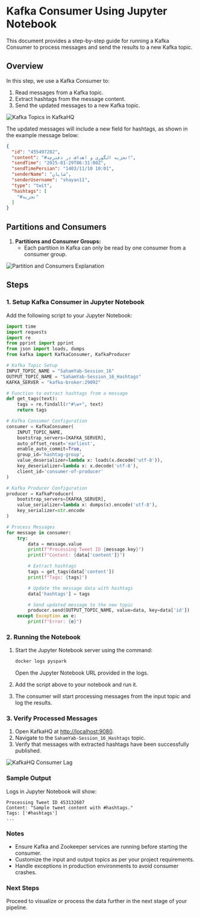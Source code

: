 # Kafka Consumer Using Jupyter Notebook

This document provides a step-by-step guide for running a Kafka Consumer to process messages and send the results to a new Kafka topic.

## Overview

In this step, we use a Kafka Consumer to:

1. Read messages from a Kafka topic.
2. Extract hashtags from the message content.
3. Send the updated messages to a new Kafka topic.

![Kafka Topics in KafkaHQ](sandbox:/mnt/data/image.png)

The updated messages will include a new field for hashtags, as shown in the example message below:

```json
{
  "id": "455497282",
  "content": "#تجزیه الگوری و اهداف در دفترچه!",
  "sendTime": "2025-01-29T06:31:00Z",
  "sendTimePersian": "1403/11/10 10:01",
  "senderName": "شایان",
  "senderUsername": "shayan11",
  "type": "twit",
  "hashtags": [
    "#تجزیه"
  ]
}
```

## Partitions and Consumers

1. **Partitions and Consumer Groups:**
   - Each partition in Kafka can only be read by one consumer from a consumer group.

![Partition and Consumers Explanation](sandbox:/mnt/data/image.png)

## Steps

### 1. Setup Kafka Consumer in Jupyter Notebook

Add the following script to your Jupyter Notebook:

```python
import time
import requests
import re
from pprint import pprint
from json import loads, dumps
from kafka import KafkaConsumer, KafkaProducer

# Kafka Topic Setup
INPUT_TOPIC_NAME = "SahamYab-Session_16"
OUTPUT_TOPIC_NAME = "SahamYab-Session_16_Hashtags"
KAFKA_SERVER = "kafka-broker:29092"

# Function to extract hashtags from a message
def get_tags(text):
    tags = re.findall(r"#\w+", text)
    return tags

# Kafka Consumer Configuration
consumer = KafkaConsumer(
    INPUT_TOPIC_NAME,
    bootstrap_servers=[KAFKA_SERVER],
    auto_offset_reset='earliest',
    enable_auto_commit=True,
    group_id='hashtag-group',
    value_deserializer=lambda x: loads(x.decode('utf-8')),
    key_deserializer=lambda x: x.decode('utf-8'),
    client_id='consumer-of-producer'
)

# Kafka Producer Configuration
producer = KafkaProducer(
    bootstrap_servers=[KAFKA_SERVER],
    value_serializer=lambda x: dumps(x).encode('utf-8'),
    key_serializer=str.encode
)

# Process Messages
for message in consumer:
    try:
        data = message.value
        print(f"Processing Tweet ID {message.key}")
        print(f"Content: {data['content']}")

        # Extract hashtags
        tags = get_tags(data['content'])
        print(f"Tags: {tags}")

        # Update the message data with hashtags
        data['hashtags'] = tags

        # Send updated message to the new topic
        producer.send(OUTPUT_TOPIC_NAME, value=data, key=data['id'])
    except Exception as e:
        print(f"Error: {e}")

```

### 2. Running the Notebook

1. Start the Jupyter Notebook server using the command:
   ```bash
   docker logs pyspark
   ```
   Open the Jupyter Notebook URL provided in the logs.

2. Add the script above to your notebook and run it.
3. The consumer will start processing messages from the input topic and log the results.

### 3. Verify Processed Messages

1. Open KafkaHQ at [http://localhost:9080](http://localhost:9080).
2. Navigate to the `SahamYab-Session_16_Hashtags` topic.
3. Verify that messages with extracted hashtags have been successfully published.

![KafkaHQ Consumer Lag](sandbox:/mnt/data/image.png)

### Sample Output

Logs in Jupyter Notebook will show:
```plaintext
Processing Tweet ID 453132607
Content: "Sample tweet content with #hashtags."
Tags: ['#hashtags']
...
```

### Notes

- Ensure Kafka and Zookeeper services are running before starting the consumer.
- Customize the input and output topics as per your project requirements.
- Handle exceptions in production environments to avoid consumer crashes.

### Next Steps

Proceed to visualize or process the data further in the next stage of your pipeline.
